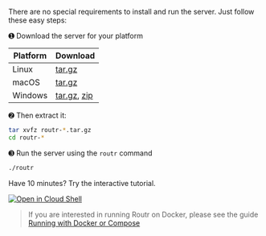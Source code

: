 There are no special requirements to install and run the server. Just follow these easy steps:

&#10122; Download the server for your platform

| Platform | Download |
| -- | -- |
| Linux | [tar.gz](https://github.com/fonoster/routr/releases/download/1.0.0-rc2/routr-1.0.0-rc2_linux-x64_bin.tar.gz) |  
| macOS | [tar.gz](https://github.com/fonoster/routr/releases/download/1.0.0-rc2/routr-1.0.0-rc2_osx-x64_bin.tar.gz) |  
| Windows | [tar.gz](https://github.com/fonoster/routr/releases/download/1.0.0-rc2/routr-1.0.0-rc2_windows-x64_bin.tar.gz), [zip](https://github.com/fonoster/routr/releases/download/1.0.0-rc2/routr-1.0.0-rc2_windows-x64_bin.zip) |  

&#10123; Then extract it:

```bash
tar xvfz routr-*.tar.gz
cd routr-*
```

&#10124; Run the server using the `routr` command

```bash
./routr
```

Have 10 minutes? Try the interactive tutorial.

[![Open in Cloud Shell](https://gstatic.com/cloudssh/images/open-btn.svg)](https://console.cloud.google.com/cloudshell/open?git_repo=https://github.com/fonoster/routr-walkthrough-tutorial&tutorial=tutorial.md)

> If you are interested in running Routr on Docker, please see the guide [Running with Docker or Compose](https://routr.io/docs/guides/running-with-docker-or-compose/)
